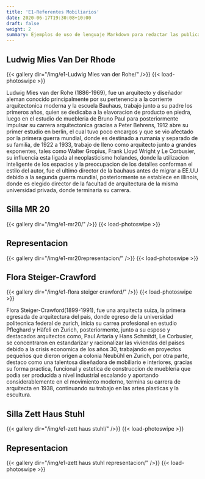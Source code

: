 ```yaml
---
title: 'E1-Referentes Mobiliarios'
date: 2020-06-17T19:30:08+10:00
draft: false
weight: 2
summary: Ejemplos de uso de lenguaje Markdown para redactar las publicaciones.
---
```


## Ludwig Mies Van Der Rhode

{{< gallery dir="/img/e1-Ludwig Mies van der Rohe/" />}} {{< load-photoswipe >}}

Ludwig Mies van der Rohe (1886-1969), fue un arquitecto y diseñador aleman conocido principalmente por su pertenencia a la corriente  arquitectonica moderna y la escuela Bauhaus, trabajo junto a su padre los primeros años, quien se dedicaba a la elavoracion de producto en piedra, luego en el estudio de muebleria de Bruno Paul para posteriormente impulsar su carrera arquitectonica gracias a Peter Behrens, 1912 abre su primer estudio en berlin, el cual tuvo poco encargos y que se vio afectado por la primera guerra mundial, donde es destinado a rumania y separado de su familia, de 1922 a 1933, trabajo de lleno como arquitecto junto a grandes exponentes, tales como Walter Gropius, Frank Lloyd Wright y Le Corbusier, su influencia esta ligada al neoplasticismo holandes, donde la utilizacion inteligente de los espacios y la preocupacion de los detalles conforman el estilo del autor, fue el ultimo director de la bauhaus antes de migrar a EE.UU debido a la segunda guerra mundial, posteriormente se establece en illinois, donde es elegido director de la facultad de arquitectura de la misma universidad privada, donde terminaria su carrera. 

## Silla MR 20 

{{< gallery dir="/img/e1-mr20/" />}} {{< load-photoswipe >}}

## Representacion

{{< gallery dir="/img/e1-mr20representacion/" />}} {{< load-photoswipe >}}

## Flora Steiger-Crawford

{{< gallery dir="/img/e1-flora steiger crawford/" />}} {{< load-photoswipe >}}

Flora Steiger-Crawford(1899-1991), fue una arquitecta suiza, la primera egresada de arquitectura del pais, donde egreso de la universidad politecnica federal de zurich, inicia su carrea profesional en estudio Pfleghard y Häfeli en Zurich, posteriormente, junto a su esposo y destacados arquitectos como, Paul Artaria y Hans Schmitdt, Le Corbusier, se concentraron en estandarizar y racionalizar las viviendas del paises debido a la crisis economica de los años 30, trabajando en proyectos pequeños que dieron origen a colonia Neubühl en Zurich, por otra parte, destaco como una talentosa diseñadora de mobiliario e interiores, gracias su forma practica, funcional y estetica de construccion de muebleria que podia ser producida a nivel industrial escalando y aportando considerablemente en el movimiento moderno, termina su carrera de arquitecta en 1938, continuando su trabajo en las artes plasticas y la escultura. 

## Silla Zett Haus Stuhl

{{< gallery dir="/img/e1-zett haus stuhl/" />}} {{< load-photoswipe >}}

## Representacion

{{< gallery dir="/img/e1-zett haus stuhl representacion/" />}} {{< load-photoswipe >}}